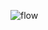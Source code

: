 ![flow](https://user-images.githubusercontent.com/102661412/161437435-cb50630f-5ec6-48bc-81f0-b082c017ee58.jpeg)
